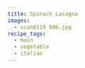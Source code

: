 ```yaml
---
title: Spinach Lasagna
images:
  - scan0119_006.jpg
recipe_tags:
  - main
  - vegetable
  - italian
---
```

